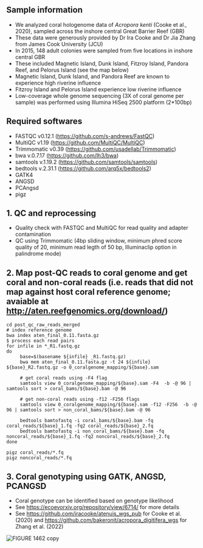 ## Sample information
- We analyzed coral hologenome data of _Acropora kenti_ (Cooke et al., 2020), sampled across the inshore central Great Barrier Reef (GBR)
- These data were generously provided by Dr Ira Cooke and Dr Jia Zhang from James Cook University (JCU)
-  In 2015, 148 adult colonies were sampled from five locations in inshore central GBR
-  These included Magnetic Island, Dunk Island, Fitzroy Island, Pandora Reef, and Pelorus Island (see the map below)
-  Magnetic Island, Dunk Island, and Pandora Reef are known to experience high riverine influence
-  Fitzroy Island and Pelorus Island experience low riverine influence
-  Low-coverage whole genome sequencing (3X of coral genome per sample) was performed using Illumina HiSeq 2500 platform (2*100bp)

## Required softwares 
- FASTQC v0.12.1 (https://github.com/s-andrews/FastQC)
- MultiQC v1.19 (https://github.com/MultiQC/MultiQC)
- Trimmomatic v0.39 (https://github.com/usadellab/Trimmomatic)
- bwa v.0.7.17 (https://github.com/lh3/bwa)
- samtools v.1.19.2 (https://github.com/samtools/samtools)
- bedtools v.2.31.1 (https://github.com/arq5x/bedtools2)
- GATK4
- ANGSD
- PCAngsd
- pigz 

## 1. QC and reprocessing
- Quality check with FASTQC and MultiQC for read quality and adapter contamination
- QC using Trimmomatic (4bp sliding window, minimum phred score quality of 20, minimum read legth of 50 bp, Illuminaclip option in palindrome mode)

## 2. Map post-QC reads to coral genome and get coral and non-coral reads (i.e. reads that did not map against host coral reference genome; avaiable at http://aten.reefgenomics.org/download/) 
```
cd post_qc_raw_reads_merged
# index reference genome 
bwa index aten_final_0.11.fasta.gz
$ process each read pairs
for infile in *_R1.fastq.gz
do
     base=$(basename ${infile} _R1.fastq.gz)
     bwa mem aten_final_0.11.fasta.gz -t 24 ${infile} ${base}_R2.fastq.gz -o 0_coralgenome_mapping/${base}.sam

     # get coral reads using -F4 flag
     samtools view 0_coralgenome_mapping/${base}.sam -F4  -b -@ 96 | samtools sort > coral_bams/${base}.bam -@ 96

     # get non-coral reads using -f12 -F256 flags
     samtools view 0_coralgenome_mapping/${base}.sam -f12 -F256  -b -@ 96 | samtools sort > non_coral_bams/${base}.bam -@ 96

     bedtools bamtofastq -i coral_bams/${base}.bam -fq coral_reads/${base}_1.fq -fq2 coral_reads/${base}_2.fq
     bedtools bamtofastq -i non_coral_bams/${base}.bam -fq noncoral_reads/${base}_1.fq -fq2 noncoral_reads/${base}_2.fq
done

pigz coral_reads/*.fq
pigz noncoral_reads/*.fq

```
## 3. Coral genotyping using GATK, ANGSD, PCANGSD
- Coral genotype can be identified based on genotype likelihood
- See https://ecoevorxiv.org/repository/view/6714/ for more details
- See https://github.com/iracooke/atenuis_wgs_pub for Cooke et al. (2020) and https://github.com/bakeronit/acropora_digitifera_wgs for Zhang et al. (2022) 

![FIGURE 1462  copy](https://github.com/hisatakeishida/Symb-SHIN/assets/95674651/8a91bc78-c762-49e5-9099-c32623fc09f9)






